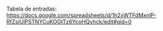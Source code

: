 Tabela de entradas: https://docs.google.com/spreadsheets/d/1h2xWTFdMxnlP-RfZsiUlPSTNYCuKOGtTz6YcoHQvhck/edit#gid=0
